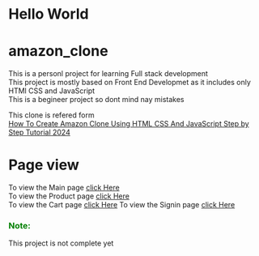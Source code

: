 # Hello World
# amazon_clone
This is a personl project for learning Full stack development <br>
This project is mostly based on Front End Developmet as it includes only HTMl CSS and JavaScript <br>
This is a begineer project so dont mind nay mistakes <br>

This clone is refered form <br>[How To Create Amazon Clone Using HTML CSS And JavaScript Step by Step Tutorial 2024](https://www.youtube.com/watch?v=NC0IRIJhFpI)

# Page view

To view the Main page [click Here](https://vinaykumarng.github.io/amazon_clone/) <br>
To view the Product page [click Here](https://vinaykumarng.github.io/amazon_clone/product.html) <br>
To view the Cart page [click Here](https://vinaykumarng.github.io/amazon_clone/cart.html)
To view the Signin page [click Here](https://vinaykumarng.github.io/amazon_clone/signin.html)


<h3 style="color: green"> Note:</h3> This project is not complete yet

